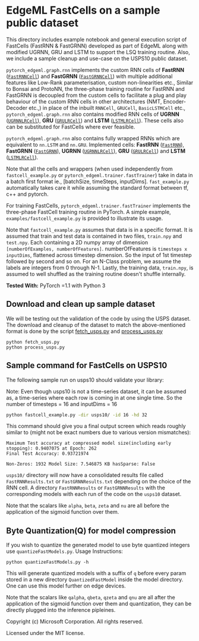 # EdgeML FastCells on a sample public dataset

This directory includes example notebook and general execution script of
FastCells (FastRNN & FastGRNN) developed as part of EdgeML along with modified
UGRNN, GRU and LSTM to support the LSQ training routine. 
Also, we include a sample cleanup and use-case on the USPS10 public dataset.

`pytorch_edgeml.graph.rnn` implements the custom RNN cells of **FastRNN** ([`FastRNNCell`](../../pytorch_edgeml/graph/rnn.py#L216)) and **FastGRNN** ([`FastGRNNCell`](../../pytorch_edgeml/graph/rnn.py#L70)) with
multiple additional features like Low-Rank parameterisation, custom
non-linearities etc., Similar to Bonsai and ProtoNN, the three-phase training
routine for FastRNN and FastGRNN is decoupled from the custom cells to
facilitate a plug and play behaviour of the custom RNN cells in other
architectures (NMT, Encoder-Decoder etc.,) in place of the inbuilt `RNNCell`, `GRUCell`, `BasicLSTMCell` etc., 
`pytorch_edgeml.graph.rnn` also contains modified RNN cells of **UGRNN** ([`UGRNNLRCell`](../../pytorch_edgeml/graph/rnn.py#L732)), 
**GRU** ([`GRULRCell`](../../edgeml/graph/rnn.py#L555)) and **LSTM** ([`LSTMLRCell`](../../pytorch_edgeml/graph/rnn.py#L359)). These cells also can be substituted for FastCells where ever feasible. 

`pytorch_edgeml.graph.rnn` also contains fully wrapped RNNs which are equivalent to `nn.LSTM` and `nn.GRU`. Implemented cells:
**FastRNN** ([`FastRNN`](../../pytorch_edgeml/graph/rnn.py#L958)), **FastGRNN** ([`FastGRNN`](../../pytorch_edgeml/graph/rnn.py#L983)), **UGRNN** ([`UGRNNLRCell`](../../pytorch_edgeml/graph/rnn.py#L935)), **GRU** ([`GRULRCell`](../../edgeml/graph/rnn.py#L912)) and **LSTM** ([`LSTMLRCell`](../../pytorch_edgeml/graph/rnn.py#L889)).

Note that all the cells and wrappers (when used independently from `fastcell_example.py` or `pytorch_edgeml.trainer.fastTrainer`) take in data in a batch first format ie., [batchSize, timeSteps, inputDims]. `fast_example.py` automatically takes care it while assuming the standard format between tf, c++ and pytorch.

For training FastCells, `pytorch_edgeml.trainer.fastTrainer` implements the three-phase
FastCell training routine in PyTorch. A simple example,
`examples/fastcell_example.py` is provided to illustrate its usage.

Note that `fastcell_example.py` assumes that data is in a specific format.  It
is assumed that train and test data is contained in two files, `train.npy` and
`test.npy`. Each containing a 2D numpy array of dimension `[numberOfExamples,
numberOfFeatures]`. numberOfFeatures is `timesteps x inputDims`, flattened
across timestep dimension. So the input of 1st timestep followed by second and
so on.  For an N-Class problem, we assume the labels are integers from 0
through N-1. Lastly, the training data, `train.npy`, is assumed to well shuffled 
as the training routine doesn't shuffle internally.

**Tested With:** PyTorch =1.1 with Python 3

## Download and clean up sample dataset

We will be testing out the validation of the code by using the USPS dataset.
The download and cleanup of the dataset to match the above-mentioned format is
done by the script [fetch_usps.py](fetch_usps.py) and
[process_usps.py](process_usps.py)

```
python fetch_usps.py
python process_usps.py
```


## Sample command for FastCells on USPS10
The following sample run on usps10 should validate your library:

Note: Even though usps10 is not a time-series dataset, it can be assumed as, a time-series where each row is coming in at one single time.
So the number of timesteps = 16 and inputDims = 16

```bash
python fastcell_example.py -dir usps10/ -id 16 -hd 32
```
This command should give you a final output screen which reads roughly similar to (might not be exact numbers due to various version mismatches):

```
Maximum Test accuracy at compressed model size(including early stopping): 0.9407075 at Epoch: 262
Final Test Accuracy: 0.93721974

Non-Zeros: 1932 Model Size: 7.546875 KB hasSparse: False
```
`usps10/` directory will now have a consolidated results file called `FastRNNResults.txt` or `FastGRNNResults.txt` depending on the choice of the RNN cell.
A directory `FastRNNResults` or `FastGRNNResults` with the corresponding models with each run of the code on the `usps10` dataset.

Note that the scalars like `alpha`, `beta`, `zeta` and `nu` are all before the application of the sigmoid function over them.

## Byte Quantization(Q) for model compression
If you wish to quantize the generated model to use byte quantized integers use `quantizeFastModels.py`. Usage Instructions:

```
python quantizeFastModels.py -h
```

This will generate quantized models with a suffix of `q` before every param stored in a new directory `QuantizedFastModel` inside the model directory.
One can use this model further on edge devices. 

Note that the scalars like `qalpha`, `qbeta`, `qzeta` and `qnu` are all after the application of the sigmoid function over them and quantization, they can be directly plugged into the inference pipleines.

Copyright (c) Microsoft Corporation. All rights reserved. 

Licensed under the MIT license.
